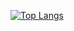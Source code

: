 [![Top Langs](https://github-readme-stats.vercel.app/api/top-langs/?username=khephren111)](https://github.com/anuraghazra/github-readme-stats)
